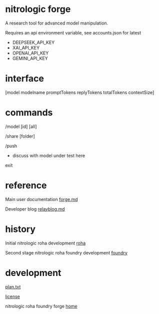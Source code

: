 # nitrologic forge

A research tool for advanced model manipulation.

Requires an api environment variable, see accounts.json for latest

* DEEPSEEK_API_KEY
* XAI_API_KEY 
* OPENAI_API_KEY
* GEMINI_API_KEY

# interface

[model modelname promptTokens replyTokens totalTokens contextSize]

# commands

/model [id] [all]

/share [folder]

/push

* discuss with model under test here

exit

# reference

Main user documentation [forge.md](forge.md)

Developer blog [relayblog.md](https://github.com/nitrologic/forge/media/relayblog.md)

# history

Initial nitrologic roha development [roha](https://github.com/nitrologic/roha)

Second stage nitrologic roha foundry development [foundry](https://github.com/nitrologic/foundry) 

# development

[plan.txt](plan.txt)

[license](LICENSE)

nitrologic roha foundry forge [home](https://github.com/nitrologic/forge)

